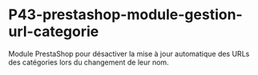 # P43-prestashop-module-gestion-url-categorie
Module PrestaShop pour désactiver la mise à jour automatique des URLs des catégories lors du changement de leur nom.
